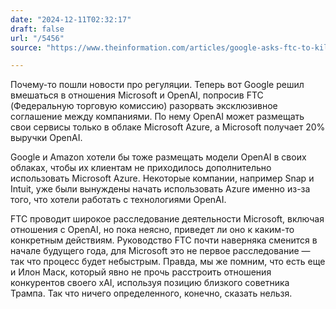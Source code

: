 ```yaml
---
date: "2024-12-11T02:32:17"
draft: false
url: "/5456"
source: "https://www.theinformation.com/articles/google-asks-ftc-to-kill-microsofts-exclusive-cloud-deal-with-openai?rc=ukjmk2"

---
```


Почему-то пошли новости про регуляции. Теперь вот Google решил вмешаться в отношения Microsoft и OpenAI, попросив FTC (Федеральную торговую комиссию) разорвать эксклюзивное соглашение между компаниями. По нему OpenAI может размещать свои сервисы только в облаке Microsoft Azure, а Microsoft получает 20% выручки OpenAI.

Google и Amazon хотели бы тоже размещать модели OpenAI в своих облаках, чтобы их клиентам не приходилось дополнительно использовать Microsoft Azure. Некоторые компании, например Snap и Intuit, уже были вынуждены начать использовать Azure именно из-за того, что хотели работать с технологиями OpenAI.

FTC проводит широкое расследование деятельности Microsoft, включая отношения с OpenAI, но пока неясно, приведет ли оно к каким-то конкретным действиям. Руководство FTC почти наверняка сменится в начале будущего года, для Microsoft это не первое расследование — так что процесс будет небыстрым. Правда, мы же помним, что есть еще и Илон Маск, который явно не прочь расстроить отношения конкурентов своего xAI, используя позицию близкого советника Трампа. Так что ничего определенного, конечно, сказать нельзя.
